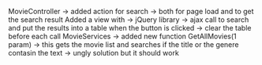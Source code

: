 MovieController -> added action for search 
				-> both for page load and to get the search result
Added a view with 	-> jQuery library
					-> ajax call to search and put the results into a table when the button is clicked 
					-> clear the table before each call
MovieServices 	-> added new function GetAllMovies(1 param) 
				-> this gets the movie list and searches if the title or the genere contasin the text 
				-> ungly solution but it should work

